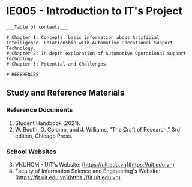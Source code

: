 # IE005 - Introduction to IT's Project

```
___Table of contents___

# Chapter 1: Concepts, basic information about Artificial Intelligence. Relationship with Automotive Operational Support Technology.
# Chapter 2: In-depth exploration of Automotive Operational Support Technology.
# Chapter 3: Potential and Challenges.

# REFERENCES
```
## Study and Reference Materials

### Reference Documents
1. Student Handbook (2021).
2. W. Booth, G. Colomb, and J. Williams, "The Craft of Research," 3rd edition, Chicago Press.

### School Websites
3. VNUHCM - UIT's Website: [https://uit.edu.vn](https://uit.edu.vn)
4. Faculty of Information Science and Engineering's Website: [https://fit.uit.edu.vn](https://fit.uit.edu.vn)

